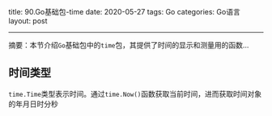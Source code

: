 title: 90.Go基础包-time
date: 2020-05-27
tags: Go
categories: Go语言
layout: post

------

摘要：本节介绍`Go`基础包中的`time`包，其提供了时间的显示和测量用的函数...

<!-- more -->

## 时间类型

`time.Time`类型表示时间。通过`time.Now()`函数获取当前时间，进而获取时间对象的年月日时分秒

